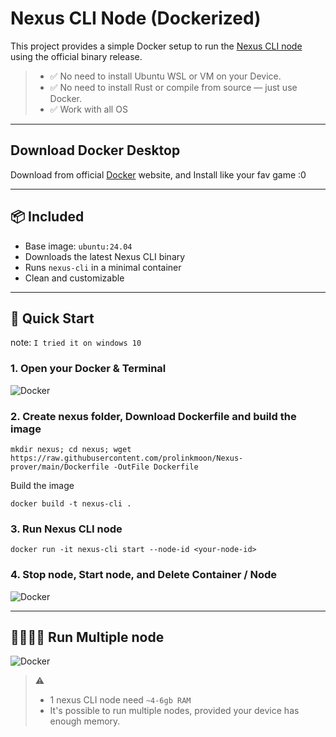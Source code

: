 # Nexus CLI Node (Dockerized)

This project provides a simple Docker setup to run the [Nexus CLI node](https://github.com/nexus-xyz/nexus-cli) using the official binary release.

> - ✅ No need to install Ubuntu WSL or VM on your Device.
> - ✅ No need to install Rust or compile from source — just use Docker.
> - ✅ Work with all OS
---

## Download Docker Desktop
Download from official [Docker](https://www.docker.com/products/docker-desktop/) website, and Install like your fav game :0


---

## 📦 Included

- Base image: `ubuntu:24.04`
- Downloads the latest Nexus CLI binary 
- Runs `nexus-cli` in a minimal container
- Clean and customizable

---

## 🚀 Quick Start

note: `I tried it on windows 10`

### 1. Open your Docker & Terminal
![Docker](https://i.postimg.cc/bv41WxKp/Screenshot-1361.png)

### 2. Create nexus folder, Download Dockerfile and build the image

```shell
mkdir nexus; cd nexus; wget https://raw.githubusercontent.com/prolinkmoon/Nexus-prover/main/Dockerfile -OutFile Dockerfile
```
Build the image
```shell
docker build -t nexus-cli .
```
### 3. Run Nexus CLI node 
```shell
docker run -it nexus-cli start --node-id <your-node-id>
```
### 4. Stop node, Start node, and Delete Container / Node
![Docker](https://i.postimg.cc/Y0F3SnBX/Screenshot-1362.png)

---

## 👨‍👩‍👦‍👦 Run Multiple node

![Docker](https://i.postimg.cc/QdT2kRyN/Screenshot-1366.png)

> ⚠️ 
> - 1 nexus CLI node need `~4-6gb RAM`
> - It's possible to run multiple nodes, provided your device has enough memory.


